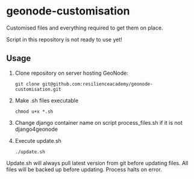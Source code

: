 # geonode-customisation
Customised files and everything required to get them on place.

Script in this repository is not ready to use yet!

## Usage

1) Clone repository on server hosting GeoNode:

    `git clone git@github.com:resilienceacademy/geonode-customisation.git`

2) Make .sh files executable

    `chmod u+x *.sh`

3) Change django container name on script process_files.sh if it is not django4geonode

4) Execute update.sh

    `./update.sh`

Update.sh will always pull latest version from git before updating files. All files will be backed up before updating. Process halts on error.
